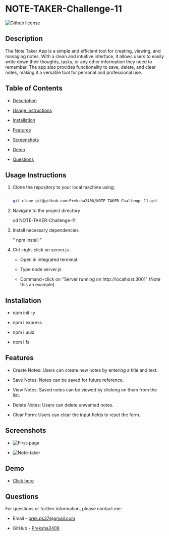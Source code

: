 # NOTE-TAKER-Challenge-11

![Github license](https://img.shields.io/badge/license-MIT-blue.svg)

## Description

The Note Taker App is a simple and efficient tool for creating, viewing, and managing notes. With a clean and intuitive interface, it allows users to easily write down their thoughts, tasks, or any other information they need to remember. The app also provides functionality to save, delete, and clear notes, making it a versatile tool for personal and professional use.

## Table of Contents

* [Description](#description)

* [Usage Instructions](#usage-instructions)

* [Installation](#installation)

* [Features](#features)

* [Screenshots](#screenshots)

* [Demo](#Demo)

* [Questions](#questions)


## Usage Instructions 

1. Clone the repository to your local machine using:
   ```bash

   git clone git@github.com:Preksha2408/NOTE-TAKER-Challenge-11.git

2. Navigate to the project directory  

   cd NOTE-TAKER-Challenge-11

3. Install necessary dependencies 

   " npm install "

4. Ctrl-right-click on server.js . 

    * Open in integrated terminal

    * Type node server.js 

    * Command+click on "Server running on http://localhost:3001" (Note this an example)

## Installation 

* npm init -y 

* npm i express

* npm i uuid

* npm i fs 

## Features

* Create Notes: Users can create new notes by entering a title and text.

* Save Notes: Notes can be saved for future reference.

* View Notes: Saved notes can be viewed by clicking on them from the list.

* Delete Notes: Users can delete unwanted notes.

* Clear Form: Users can clear the input fields to reset the form.


## Screenshots 

* ![First-page](./public/assets/images/First-page.png)

* ![Note-taker](./public/assets/images/note-taker.png)


## Demo 

* [Click here]()

## Questions 

For questions or further information, please contact me:

* Email - [prek.ps37@gmail.com](prek.ps37@gmail.com)

* GitHub - [Preksha2408](https://github.com/Preksha2408/NOTE-TAKER-Challenge-11.git)
